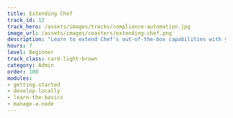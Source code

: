 ```yaml
---
title: Extending Chef
track_id: 12
track_hero: /assets/images/tracks/compliance-automation.jpg
image_url: /assets/images/coasters/extending-chef.png
description: "Learn to extend Chef's out-of-the-box capabilities with your own a la carte creations, like developing an Ohai plugin to collect a custom set of attributes or creating custom resources. Apply refactoring techniques that let you write multi-platform cookbooks."
hours: 7
level: Beginner
track_class: card-light-brown
category: Admin
order: 100
modules:
- getting-started
- develop-locally
- learn-the-basics
- manage-a-node
---
```

